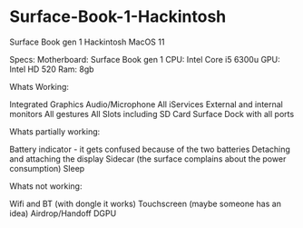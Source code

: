 # Surface-Book-1-Hackintosh
Surface Book gen 1 Hackintosh MacOS 11



Specs:
Motherboard: Surface Book gen 1
CPU: Intel Core i5 6300u
GPU: Intel HD 520
Ram: 8gb

Whats Working:

Integrated Graphics
Audio/Microphone
All iServices
External and internal monitors
All gestures
All Slots including SD Card
Surface Dock with all ports

Whats partially working:

Battery indicator - it gets confused because of the two batteries
Detaching and attaching the display
Sidecar (the surface complains about the power consumption)
Sleep

Whats not working:

Wifi and BT (with dongle it works)
Touchscreen (maybe someone has an idea)
Airdrop/Handoff
DGPU
